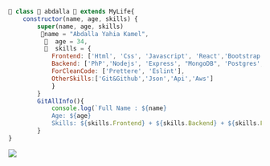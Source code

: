 ```js
🥀 class 🦅 abdalla 🏡 extends MyLife{
    constructor(name, age, skills) {
        super(name, age, skills)
         🏡name = "Abdalla Yahia Kamel",
          🕌  age = 34,
          🏬  skills = {
            Frontend: ['Html', 'Css', 'Javascript', 'React','Bootstrap'],
            Backend: ['PhP','Nodejs', 'Express', "MongoDB", 'Postgres','Mysql'],
            ForCleanCode: ['Prettere', 'Eslint'],
            OtherSkills:['Git&Github','Json','Api','Aws']
            }
        }
        GitAllInfo(){
            console.log(`Full Name : ${name} 
            Age: ${age}
            Skills: ${skills.Frontend} + ${skills.Backend} + ${skills.ForCleanCode} + ${skills.OtherSkills}`)
        }
}

```

<a href='https://www.facebook.com/ABOOOOOOOOOODD'>
<img  src='https://upload.wikimedia.org/wikipedia/commons/thumb/7/7c/Facebook_New_Logo_%282015%29.svg/1200px-Facebook_New_Logo_%282015%29.svg.png'/>
</a>
<!---
abdalla-yahia/abdalla-yahia is a ✨ special ✨ repository because its `README.md` (this file) appears on your GitHub profile.
You can click the Preview link to take a look at your changes.
--->

